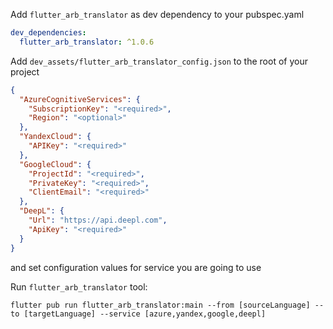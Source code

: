 Add `flutter_arb_translator` as dev dependency to your pubspec.yaml

```yaml
dev_dependencies:
  flutter_arb_translator: ^1.0.6
```

Add `dev_assets/flutter_arb_translator_config.json` to the root of your project
```json
{
  "AzureCognitiveServices": {
    "SubscriptionKey": "<required>",
    "Region": "<optional>"
  },
  "YandexCloud": {
    "APIKey": "<required>"
  },
  "GoogleCloud": {
    "ProjectId": "<required>",
    "PrivateKey": "<required>",
    "ClientEmail": "<required>"
  },
  "DeepL": {
    "Url": "https://api.deepl.com",
    "ApiKey": "<required>"
  }
}
```
and set configuration values for service you are going to use

Run `flutter_arb_translator` tool:

```shell
flutter pub run flutter_arb_translator:main --from [sourceLanguage] --to [targetLanguage] --service [azure,yandex,google,deepl]
```
